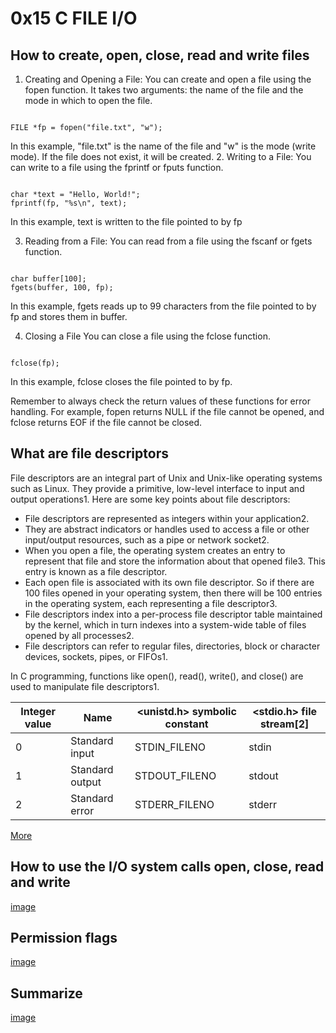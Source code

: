 # 0x15 C FILE I/O

## How to create, open, close, read and write files

1. Creating and Opening a File: 
You can create and open a file using the fopen function. It takes two arguments: the name of the file and the mode in which to open the file.
```

FILE *fp = fopen("file.txt", "w");

```

In this example, "file.txt" is the name of the file and "w" is the mode (write mode). If the file does not exist, it will be created.
2. Writing to a File:
You can write to a file using the fprintf or fputs function.
```

char *text = "Hello, World!";
fprintf(fp, "%s\n", text);

```
In this example, text is written to the file pointed to by fp

3. Reading from a File:
You can read from a file using the fscanf or fgets function.
```

char buffer[100];
fgets(buffer, 100, fp);

```
In this example, fgets reads up to 99 characters from the file pointed to by fp and stores them in buffer.

4. Closing a File
You can close a file using the fclose function.
```

fclose(fp);

```
In this example, fclose closes the file pointed to by fp.

Remember to always check the return values of these functions for error handling. For example, fopen returns NULL if the file cannot be opened, and fclose returns EOF if the file cannot be closed.

## What are file descriptors

File descriptors are an integral part of Unix and Unix-like operating systems such as Linux. They provide a primitive, low-level interface to input and output operations1. Here are some key points about file descriptors:

* File descriptors are represented as integers within your application2.
* They are abstract indicators or handles used to access a file or other input/output resources, such as a pipe or network socket2.
* When you open a file, the operating system creates an entry to represent that file and store the information about that opened file3. This entry is known as a file descriptor.
* Each open file is associated with its own file descriptor. So if there are 100 files opened in your operating system, then there will be 100 entries in the operating system, each representing a file descriptor3.
* File descriptors index into a per-process file descriptor table maintained by the kernel, which in turn indexes into a system-wide table of files opened by all processes2.
* File descriptors can refer to regular files, directories, block or character devices, sockets, pipes, or FIFOs1.

In C programming, functions like open(), read(), write(), and close() are used to manipulate file descriptors1.

|Integer value|Name|<unistd.h> symbolic constant|<stdio.h> file stream[2]|
|----|----|----|----|
|0|Standard input|STDIN_FILENO|stdin|
|1|Standard output|STDOUT_FILENO|stdout|
|2|Standard error|STDERR_FILENO|stderr|

[More](https://en.wikipedia.org/wiki/Standard_streams#Standard_input_(stdin))


## How to use the I/O system calls open, close, read and write
[image](./Untitled%20file.png)

## Permission flags

[image](./Untitled%20file%20(2).png)

## Summarize

[image](./Untitled%20file%20(1).png)
